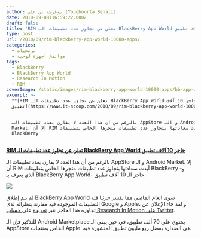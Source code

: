 ```yaml
---
author: يوغرطة بن علي (Youghourta Benali)
date: 2010-09-08T16:59:22.000Z
draft: false
title: 'RIM تعلن عن تجاوز عدد تطبيقات الـ BlackBerry App World حاجز 10 آلاف تطبيق '
type: post
url: /2010/09/rim-blackberry-app-world-10000-apps/
categories:
  - برمجيات
  - هواتف/ أجهزة لوحية
tags:
  - BlackBerry
  - BlackBerry App World
  - Research In Motion
  - RIM
coverImage: /static/images/rim-blackberry-app-world-10000-apps/bb-app-world.png
excerpt: >-
  **[RIM تعلن عن تجاوز عدد تطبيقات الـ BlackBerry App World حاجز 10 آلاف
  تطبيق](https://www.it-scoop.com/2010/09/rim-blackberry-app-world-10000-apps)**


  بالرغم من أن هذا العدد لا يقارن بعدد تطبيقات الـ AppStore و الـ Android
  Market، إلا أن RIM أبدت سعادتها بتجاوز عدد تطبيقات متجرها الخاص بتطبيقات
  BlackBerry
---
```

**[RIM تعلن عن تجاوز عدد تطبيقات الـ BlackBerry App World حاجز 10 آلاف تطبيق](https://www.it-scoop.com/2010/09/rim-blackberry-app-world-10000-apps)**

بالرغم من أن هذا العدد لا يقارن بعدد تطبيقات الـ AppStore و الـ Android Market، إلا أن RIM أبدت سعادتها بتجاوز عدد تطبيقات متجرها الخاص بتطبيقات BlackBerry -و الذي يعرف بـ BlackBerry App World- حاجز الـ 10 آلاف تطبيق.

![](/static/images/rim-blackberry-app-world-10000-apps/bb-app-world.png)

لم يتم إطلاق [BlackBerry App World](http://appworld.blackberry.com/webstore/) سوى العام الماضي مما يفسر جزئيا قلة التطبيقات الموجودة فيه مقارنة بنظرائه لدى Google و Apple، و لقد جاء الإعلان عن تجاوزه هذا الحاجز عبر [تغريدة](http://twitter.com/BlackBerry/status/23245247909) على[ حساب Research In Motion على Twitter](http://twitter.com/BlackBerry/status/23245247909).

للتذكير فإن الـ Android Marketplace يحتوي على 70 ألف تطبيق، في حين يبقى الـ AppStore الخاص بمنتجات Apple  في الصدارة بفضل ربع مليون تطبيق المنشورة فيه.
